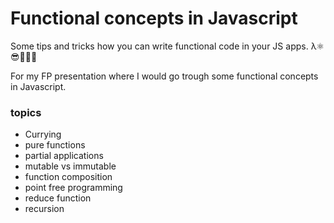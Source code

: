 # Functional concepts in Javascript

Some tips and tricks how you can write functional code in your JS apps. λ⚛️😎🧘🏽‍♀️

For my FP presentation where I would go trough some functional concepts in Javascript.

### topics

- Currying
- pure functions
- partial applications
- mutable vs immutable
- function composition
- point free programming
- reduce function
- recursion
